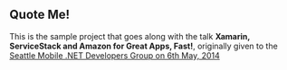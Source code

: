 ## Quote Me! 

This is the sample project that goes along with the talk **Xamarin, ServiceStack and Amazon for Great Apps, Fast!**, originally given to the [Seattle Mobile .NET Developers Group on 6th May, 2014](http://www.meetup.com/SeattleMobileDevelopers/events/169802122/)


